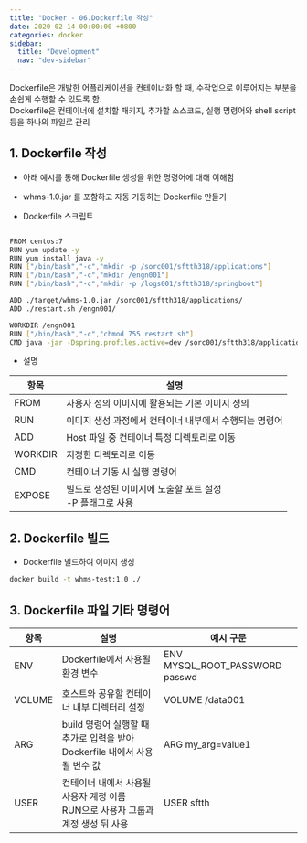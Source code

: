 ```yaml
---
title: "Docker - 06.Dockerfile 작성"
date: 2020-02-14 00:00:00 +0800
categories: docker
sidebar:
  title: "Development"
  nav: "dev-sidebar"
---
```


Dockerfile은 개발한 어플리케이션을 컨테이너화 할 때, 수작업으로 이루어지는 부분을 손쉽게 수행할 수 있도록 함. <br>
Dockerfile은 컨테이너에 설치할 패키지, 추가할 소스코드, 실행 명령어와 shell script 등을 하나의 파일로 관리 <br>


## 1. Dockerfile 작성
- 아래 예시를 통해 Dockerfile 생성을 위한 명령어에 대해 이해함 
- whms-1.0.jar 를 포함하고 자동 기동하는 Dockerfile 만들기

- Dockerfile 스크립트

```sh 

FROM centos:7
RUN yum update -y
RUN yum install java -y
RUN ["/bin/bash","-c","mkdir -p /sorc001/sftth318/applications"]
RUN ["/bin/bash","-c","mkdir /engn001"]
RUN ["/bin/bash","-c","mkdir -p /logs001/sftth318/springboot"]

ADD ./target/whms-1.0.jar /sorc001/sftth318/applications/
ADD ./restart.sh /engn001/

WORKDIR /engn001
RUN ["/bin/bash","-c","chmod 755 restart.sh"]
CMD java -jar -Dspring.profiles.active=dev /sorc001/sftth318/applications/whms-1.0.jar -DFOREGROUND

```

- 설명

| 항목 | 설명 |
| --- | --- |
| FROM | 사용자 정의 이미지에 활용되는 기본 이미지 정의 |
| RUN | 이미지 생성 과정에서 컨테이너 내부에서 수행되는 명령어 |
| ADD | Host 파일 중 컨테이너 특정 디렉토리로 이동 |
| WORKDIR | 지정한 디렉토리로 이동 |
| CMD | 컨테이너 기동 시 실행 명령어 |
| EXPOSE | 빌드로 생성된 이미지에 노출할 포트 설정 <br> -P 플래그로 사용 |

## 2. Dockerfile 빌드
- Dockerfile 빌드하여 이미지 생성

```sh 
docker build -t whms-test:1.0 ./
```

<script id="asciicast-oVd3LUaJL9lh2LD1b0SQPSfGd" src="https://asciinema.org/a/oVd3LUaJL9lh2LD1b0SQPSfGd.js" async></script>

## 3. Dockerfile 파일 기타 명령어

| 항목 | 설명 | 예시 구문 |
| --- | --- | --- |
| ENV | Dockerfile에서 사용될 환경 변수 | ENV MYSQL_ROOT_PASSWORD passwd |
| VOLUME | 호스트와 공유할 컨테이너 내부 디렉터리 설정 | VOLUME /data001 |
| ARG | build 명령어 실행할 때 추가로 입력을 받아 Dockerfile 내에서 사용될 변수 값 | ARG my_arg=value1 |
| USER| 컨테이너 내에서 사용될 사용자 계정 이름 <br> RUN으로 사용자 그룹과 계정 생성 뒤 사용 | USER sftth |
 




